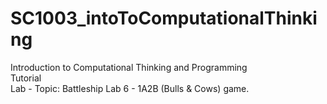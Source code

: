 # SC1003_intoToComputationalThinking

Introduction to Computational Thinking and Programming <br />
Tutorial <br />
Lab - Topic: Battleship
Lab 6 - 1A2B (Bulls & Cows) game.
